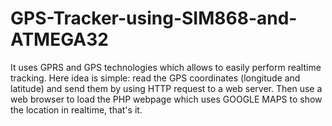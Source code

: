 # GPS-Tracker-using-SIM868-and-ATMEGA32
It uses GPRS and GPS technologies which allows to easily perform realtime tracking. Here idea is simple: read the GPS coordinates (longitude and latitude) and send them by using HTTP request to a web server. Then use a web browser to load the PHP webpage which uses GOOGLE MAPS to show the location in realtime, that's it.
